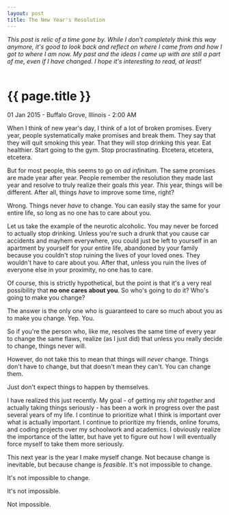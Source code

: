 ```yaml
---
layout: post
title: The New Year's Resolution
---
```


<i>This post is relic of a time gone by. While I don't completely think this way anymore, it's good to look back and reflect on where I came from and how I got to where I am now. My past and the ideas I came up with are still a part of me, even if I have changed. I hope it's interesting to read, at least!</i><br /> <br />

{{ page.title }}
================

<p class="meta">01 Jan 2015 - Buffalo Grove, Illinois - 2:00 AM</p>

When I think of new year's day, I think of a lot of broken promises. Every year, people systematically make promises and break them. They say that they will quit smoking this year. That they will stop drinking this year. Eat healthier. Start going to the gym. Stop procrastinating. Etcetera, etcetera, etcetera.    

But for most people, this seems to go on *ad infinitum*. The same promises are made year after year. People remember the resolution they made last year and resolve to truly realize their goals *this* year. *This* year, things will be different. After all, things *have* to improve some time, right?    

Wrong. Things never *have* to change. You can easily stay the same for your entire life, so long as no one has to care about you.    

Let us take the example of the neurotic alcoholic. You may never be forced to actually stop drinking. Unless you're such a drunk that you cause car accidents and mayhem everywhere, you could just be left to yourself in an apartment by yourself for your entire life, abandoned by your family because you couldn't stop ruining the lives of your loved ones. They wouldn't have to care about you. After that, unless you ruin the lives of everyone else in your proximity, no one has to care.    

Of course, this is strictly hypothetical, but the point is that it's a very real possibility that **no one cares about you**. So who's going to do it? Who's going to make you change?    

The answer is the only one who is guaranteed to care so much about you as to make you change. Yep. You.    

So if you're the person who, like me, resolves the same time of every year to change the same flaws, realize (as I just did) that unless you really decide to change, things never will.    

However, do not take this to mean that things will *never* change. Things don't have to change, but that doesn't mean they can't. You can change them.    

Just don't expect things to happen by themselves.    

I have realized this just recently. My goal - of getting my *shit together* and actually taking things seriously - has been a work in progress over the past several years of my life. I continue to prioritize what I think is important over what is actually important. I continue to prioritize my friends, online forums, and coding projects over my schoolwork and academics. I obviously realize the importance of the latter, but have yet to figure out how I will eventually force myself to take them more seriously.    

This next year is the year I make myself change. Not because change is inevitable, but because change is *feasible*. It's not impossible to change.    

It's not impossible to change.    

It's not impossible.    

Not impossible.